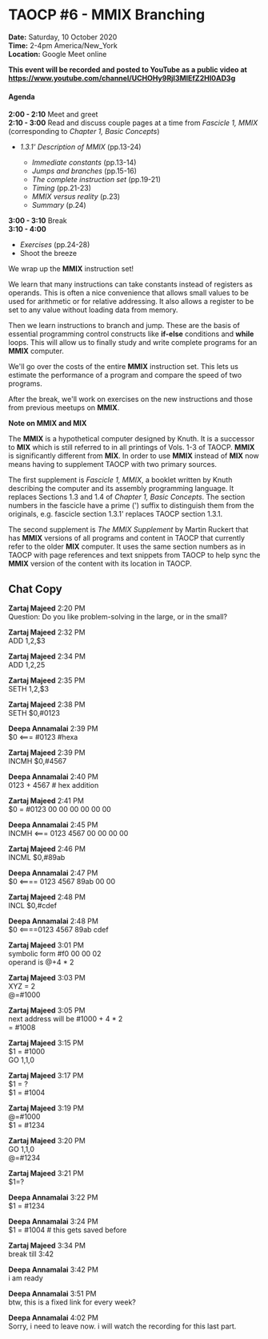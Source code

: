 # TAOCP #6 - MMIX Branching

**Date:** Saturday, 10 October 2020\
**Time:** 2-4pm America/New_York\
**Location:** Google Meet online

**This event will be recorded and posted to YouTube as a public video at https://www.youtube.com/channel/UCHOHy9Rjl3MlEfZ2HI0AD3g**

#### Agenda

**2:00 - 2:10** Meet and greet\
**2:10 - 3:00** Read and discuss couple pages at a time from *Fascicle 1, MMIX* (corresponding to *Chapter 1, Basic Concepts*)

- *1.3.1' Description of MMIX* (pp.13-24)

  - *Immediate constants* (pp.13-14)
  - *Jumps and branches* (pp.15-16)
  - *The complete instruction set* (pp.19-21)
  - *Timing* (pp.21-23)
  - *MMIX versus reality* (p.23)
  - *Summary* (p.24)
  
**3:00 - 3:10** Break\
**3:10 - 4:00**
- *Exercises* (pp.24-28)
- Shoot the breeze

We wrap up the **MMIX** instruction set!

We learn that many instructions can take constants instead of registers as operands. This is often a nice convenience that allows small values to be used for arithmetic or for relative addressing. It also allows a register to be set to any value without loading data from memory.

Then we learn instructions to branch and jump. These are the basis of essential programming control constructs like **if-else** conditions and **while** loops. This will allow us to finally study and write complete programs for an **MMIX** computer.

We'll go over the costs of the entire **MMIX** instruction set. This lets us estimate the performance of a program and compare the speed of two programs.

After the break, we'll work on exercises on the new instructions and those from previous meetups on **MMIX**.

**Note on MMIX and MIX**

The **MMIX** is a hypothetical computer designed by Knuth. It is a successor to **MIX** which is still referred to in all printings of Vols. 1-3 of TAOCP. **MMIX** is significantly different from **MIX**. In order to use **MMIX** instead of **MIX** now means having to supplement TAOCP with two primary sources.

The first supplement is *Fascicle 1, MMIX*, a booklet written by Knuth describing the computer and its assembly programming language. It replaces Sections 1.3 and 1.4 of *Chapter 1, Basic Concepts*. The section numbers in the fascicle have a prime (') suffix to distinguish them from the originals, e.g. fascicle section 1.3.1' replaces TAOCP section 1.3.1.

The second supplement is *The MMIX Supplement* by Martin Ruckert that has **MMIX** versions of all programs and content in TAOCP that currently refer to the older **MIX** computer. It uses the same section numbers as in TAOCP with page references and text snippets from TAOCP to help sync the **MMIX** version of the content with its location in TAOCP.

## Chat Copy

**Zartaj Majeed** 2:20 PM\
Question: Do you like problem-solving in the large, or in the small?

**Zartaj Majeed** 2:32 PM\
ADD $1,$2,$3

**Zartaj Majeed** 2:34 PM\
ADD $1,$2,25

**Zartaj Majeed** 2:35 PM\
SETH $1,$2,$3

**Zartaj Majeed** 2:38 PM\
SETH $0,#0123

**Deepa Annamalai** 2:39 PM\
$0 <=== #0123 #hexa

**Zartaj Majeed** 2:39 PM\
INCMH $0,#4567

**Deepa Annamalai** 2:40 PM\
0123 + 4567 # hex addition

**Zartaj Majeed** 2:41 PM\
$0 = #0123 00 00 00 00 00 00

**Deepa Annamalai** 2:45 PM\
INCMH <=== 0123 4567 00 00 00 00

**Zartaj Majeed** 2:46 PM\
INCML $0,#89ab

**Deepa Annamalai** 2:47 PM\
$0 <==== 0123 4567  89ab 00 00

**Zartaj Majeed** 2:48 PM\
INCL $0,#cdef

**Deepa Annamalai** 2:48 PM\
$0 <====0123 4567 89ab cdef

**Zartaj Majeed** 3:01 PM\
symbolic form #f0 00 00 02\
operand is @+4 * 2

**Zartaj Majeed** 3:03 PM\
XYZ = 2\
@=#1000

**Zartaj Majeed** 3:05 PM\
next address will be #1000 + 4 * 2\
= #1008

**Zartaj Majeed** 3:15 PM\
$1 = #1000\
GO $1,$1,0

**Zartaj Majeed** 3:17 PM\
$1 = ?\
$1 = #1004

**Zartaj Majeed** 3:19 PM\
@=#1000\
$1 = #1234

**Zartaj Majeed** 3:20 PM\
GO $1,$1,0\
@=#1234

**Zartaj Majeed** 3:21 PM\
$1=?

**Deepa Annamalai** 3:22 PM\
$1 = #1234

**Deepa Annamalai** 3:24 PM\
$1 = #1004  # this gets saved before

**Zartaj Majeed** 3:34 PM\
break till 3:42

**Deepa Annamalai** 3:42 PM\
i am ready

**Deepa Annamalai** 3:51 PM\
btw, this is a fixed link for every week?

**Deepa Annamalai** 4:02 PM\
Sorry, i need to leave now. i will watch the recording for this last part.
